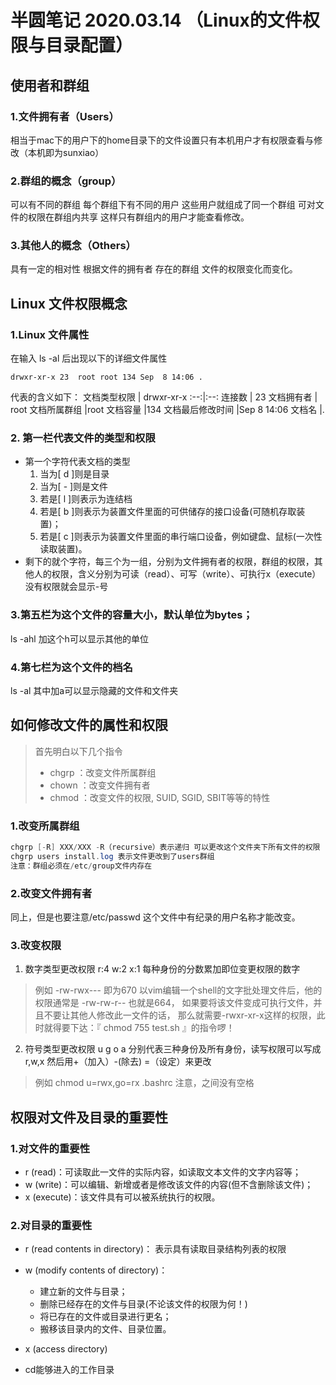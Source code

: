 # 半圆笔记 2020.03.14 （Linux的文件权限与目录配置）
## 使用者和群组
### 1.文件拥有者（Users）
相当于mac下的用户下的home目录下的文件设置只有本机用户才有权限查看与修改（本机即为sunxiao）
### 2.群组的概念（group）
可以有不同的群组 每个群组下有不同的用户 这些用户就组成了同一个群组 可对文件的权限在群组内共享 这样只有群组内的用户才能查看修改。
### 3.其他人的概念（Others）
具有一定的相对性 根据文件的拥有者 存在的群组 文件的权限变化而变化。

## Linux 文件权限概念
### 1.Linux 文件属性
在输入 ls -al 后出现以下的详细文件属性
```
drwxr-xr-x 23  root root 134 Sep  8 14:06 .
```
代表的含义如下：
文档类型权限 | drwxr-xr-x
:--:|:--:
连接数 | 23
文档拥有者 | root
文档所属群组 |root
文档容量 |134
文档最后修改时间 |Sep  8 14:06
文档名 |.
### 2. 第一栏代表文件的类型和权限
- 第一个字符代表文档的类型
   1. 当为[ d ]则是目录
   2. 当为[ - ]则是文件
   3. 若是[ l ]则表示为连结档
   4. 若是[ b ]则表示为装置文件里面的可供储存的接口设备(可随机存取装置)；
   5. 若是[ c ]则表示为装置文件里面的串行端口设备，例如键盘、鼠标(一次性读取装置)。
- 剩下的就个字符，每三个为一组，分别为文件拥有者的权限，群组的权限，其他人的权限，含义分别为可读（read）、可写（write）、可执行x（execute）没有权限就会显示-号
### 3.第五栏为这个文件的容量大小，默认单位为bytes；
ls -ahl 加这个h可以显示其他的单位
### 4.第七栏为这个文件的档名
ls -al 其中加a可以显示隐藏的文件和文件夹

## 如何修改文件的属性和权限
> 首先明白以下几个指令
> - chgrp ：改变文件所属群组
> - chown ：改变文件拥有者
> - chmod ：改变文件的权限, SUID, SGID, SBIT等等的特性

### 1.改变所属群组
```java
chgrp [-R] XXX/XXX -R（recursive）表示递归 可以更改这个文件夹下所有文件的权限
chgrp users install.log 表示文件更改到了users群组
注意：群组必须在/etc/group文件内存在
```
### 2.改变文件拥有者
同上，但是也要注意/etc/passwd 这个文件中有纪录的用户名称才能改变。
### 3.改变权限
1. 数字类型更改权限
r:4 w:2 x:1 每种身份的分数累加即位变更权限的数字
> 例如
> -rw-rwx--- 即为670
> 以vim编辑一个shell的文字批处理文件后，他的权限通常是 -rw-rw-r-- 也就是664， 如果要将该文件变成可执行文件，并且不要让其他人修改此一文件的话， 那么就需要-rwxr-xr-x这样的权限，此时就得要下达：『 chmod 755 test.sh 』的指令啰！
2. 符号类型更改权限
u g o a 分别代表三种身份及所有身份，读写权限可以写成r,w,x 然后用+（加入）-(除去) =（设定）来更改
> 例如
> chmod u=rwx,go=rx .bashrc 
> 注意，之间没有空格

## 权限对文件及目录的重要性
### 1.对文件的重要性
- r (read)：可读取此一文件的实际内容，如读取文本文件的文字内容等；
- w (write)：可以编辑、新增或者是修改该文件的内容(但不含删除该文件)；
- x (execute)：该文件具有可以被系统执行的权限。
### 2.对目录的重要性
- r (read contents in directory)：
表示具有读取目录结构列表的权限

- w (modify contents of directory)：
   - 建立新的文件与目录；
   - 删除已经存在的文件与目录(不论该文件的权限为何！)
   - 将已存在的文件或目录进行更名；
   - 搬移该目录内的文件、目录位置。
- x (access directory)
- cd能够进入的工作目录

